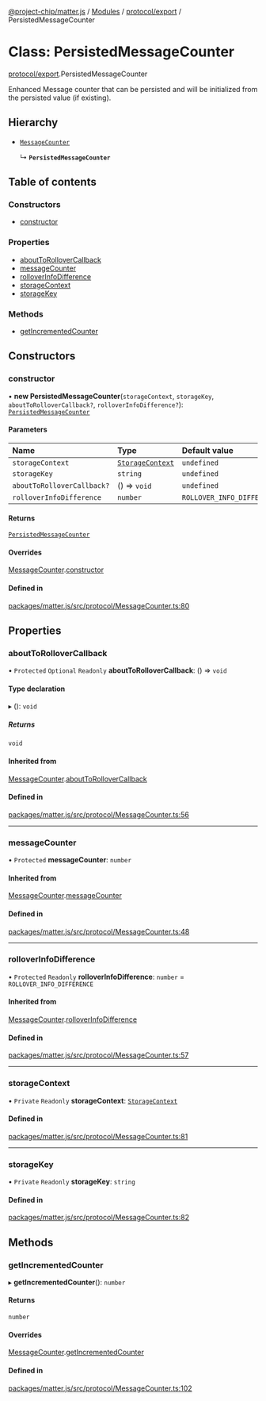 [@project-chip/matter.js](../README.md) / [Modules](../modules.md) / [protocol/export](../modules/protocol_export.md) / PersistedMessageCounter

# Class: PersistedMessageCounter

[protocol/export](../modules/protocol_export.md).PersistedMessageCounter

Enhanced Message counter that can be persisted and will be initialized from the persisted value (if existing).

## Hierarchy

- [`MessageCounter`](protocol_export.MessageCounter.md)

  ↳ **`PersistedMessageCounter`**

## Table of contents

### Constructors

- [constructor](protocol_export.PersistedMessageCounter.md#constructor)

### Properties

- [aboutToRolloverCallback](protocol_export.PersistedMessageCounter.md#abouttorollovercallback)
- [messageCounter](protocol_export.PersistedMessageCounter.md#messagecounter)
- [rolloverInfoDifference](protocol_export.PersistedMessageCounter.md#rolloverinfodifference)
- [storageContext](protocol_export.PersistedMessageCounter.md#storagecontext)
- [storageKey](protocol_export.PersistedMessageCounter.md#storagekey)

### Methods

- [getIncrementedCounter](protocol_export.PersistedMessageCounter.md#getincrementedcounter)

## Constructors

### constructor

• **new PersistedMessageCounter**(`storageContext`, `storageKey`, `aboutToRolloverCallback?`, `rolloverInfoDifference?`): [`PersistedMessageCounter`](protocol_export.PersistedMessageCounter.md)

#### Parameters

| Name | Type | Default value |
| :------ | :------ | :------ |
| `storageContext` | [`StorageContext`](storage_export.StorageContext.md) | `undefined` |
| `storageKey` | `string` | `undefined` |
| `aboutToRolloverCallback?` | () => `void` | `undefined` |
| `rolloverInfoDifference` | `number` | `ROLLOVER_INFO_DIFFERENCE` |

#### Returns

[`PersistedMessageCounter`](protocol_export.PersistedMessageCounter.md)

#### Overrides

[MessageCounter](protocol_export.MessageCounter.md).[constructor](protocol_export.MessageCounter.md#constructor)

#### Defined in

[packages/matter.js/src/protocol/MessageCounter.ts:80](https://github.com/project-chip/matter.js/blob/c15b1068/packages/matter.js/src/protocol/MessageCounter.ts#L80)

## Properties

### aboutToRolloverCallback

• `Protected` `Optional` `Readonly` **aboutToRolloverCallback**: () => `void`

#### Type declaration

▸ (): `void`

##### Returns

`void`

#### Inherited from

[MessageCounter](protocol_export.MessageCounter.md).[aboutToRolloverCallback](protocol_export.MessageCounter.md#abouttorollovercallback)

#### Defined in

[packages/matter.js/src/protocol/MessageCounter.ts:56](https://github.com/project-chip/matter.js/blob/c15b1068/packages/matter.js/src/protocol/MessageCounter.ts#L56)

___

### messageCounter

• `Protected` **messageCounter**: `number`

#### Inherited from

[MessageCounter](protocol_export.MessageCounter.md).[messageCounter](protocol_export.MessageCounter.md#messagecounter)

#### Defined in

[packages/matter.js/src/protocol/MessageCounter.ts:48](https://github.com/project-chip/matter.js/blob/c15b1068/packages/matter.js/src/protocol/MessageCounter.ts#L48)

___

### rolloverInfoDifference

• `Protected` `Readonly` **rolloverInfoDifference**: `number` = `ROLLOVER_INFO_DIFFERENCE`

#### Inherited from

[MessageCounter](protocol_export.MessageCounter.md).[rolloverInfoDifference](protocol_export.MessageCounter.md#rolloverinfodifference)

#### Defined in

[packages/matter.js/src/protocol/MessageCounter.ts:57](https://github.com/project-chip/matter.js/blob/c15b1068/packages/matter.js/src/protocol/MessageCounter.ts#L57)

___

### storageContext

• `Private` `Readonly` **storageContext**: [`StorageContext`](storage_export.StorageContext.md)

#### Defined in

[packages/matter.js/src/protocol/MessageCounter.ts:81](https://github.com/project-chip/matter.js/blob/c15b1068/packages/matter.js/src/protocol/MessageCounter.ts#L81)

___

### storageKey

• `Private` `Readonly` **storageKey**: `string`

#### Defined in

[packages/matter.js/src/protocol/MessageCounter.ts:82](https://github.com/project-chip/matter.js/blob/c15b1068/packages/matter.js/src/protocol/MessageCounter.ts#L82)

## Methods

### getIncrementedCounter

▸ **getIncrementedCounter**(): `number`

#### Returns

`number`

#### Overrides

[MessageCounter](protocol_export.MessageCounter.md).[getIncrementedCounter](protocol_export.MessageCounter.md#getincrementedcounter)

#### Defined in

[packages/matter.js/src/protocol/MessageCounter.ts:102](https://github.com/project-chip/matter.js/blob/c15b1068/packages/matter.js/src/protocol/MessageCounter.ts#L102)
